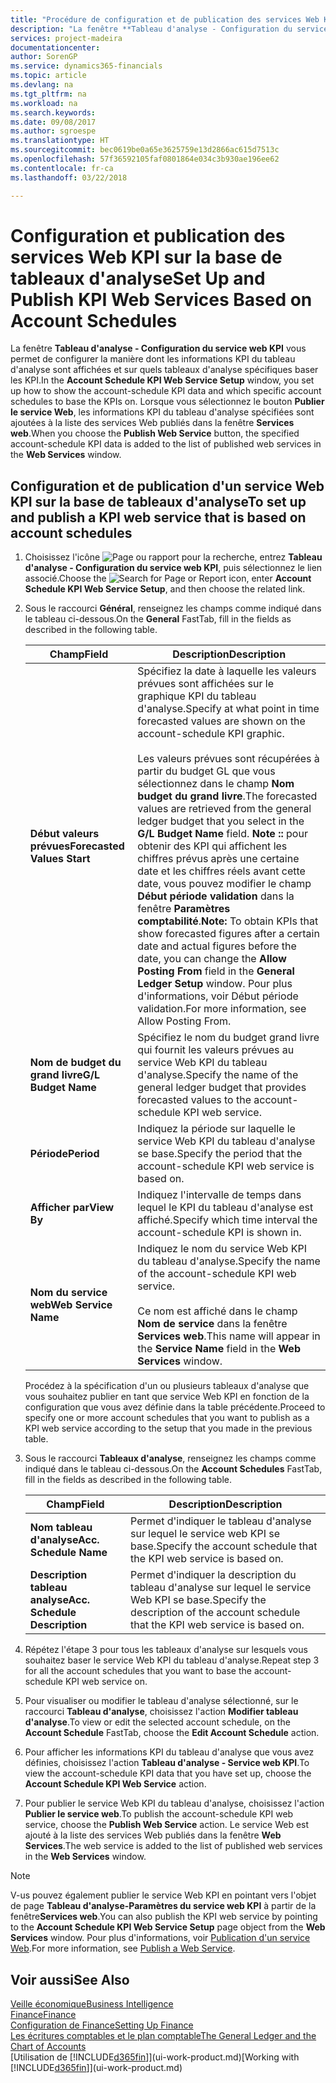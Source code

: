 ```yaml
---
title: "Procédure de configuration et de publication des services Web KPI sur la base de tableaux d'analyse | Microsoft Docs"
description: "La fenêtre **Tableau d'analyse - Configuration du service web KPI** vous permet de configurer la manière dont les informations KPI du tableau d'analyse sont affichées et sur quels tableaux d'analyse spécifiques baser les KPI."
services: project-madeira
documentationcenter: 
author: SorenGP
ms.service: dynamics365-financials
ms.topic: article
ms.devlang: na
ms.tgt_pltfrm: na
ms.workload: na
ms.search.keywords: 
ms.date: 09/08/2017
ms.author: sgroespe
ms.translationtype: HT
ms.sourcegitcommit: bec0619be0a65e3625759e13d2866ac615d7513c
ms.openlocfilehash: 57f36592105faf0801864e034c3b930ae196ee62
ms.contentlocale: fr-ca
ms.lasthandoff: 03/22/2018

---
```

# <a name="set-up-and-publish-kpi-web-services-based-on-account-schedules"></a><span data-ttu-id="81801-103">Configuration et publication des services Web KPI sur la base de tableaux d'analyse</span><span class="sxs-lookup"><span data-stu-id="81801-103">Set Up and Publish KPI Web Services Based on Account Schedules</span></span>
<span data-ttu-id="81801-104">La fenêtre **Tableau d'analyse - Configuration du service web KPI** vous permet de configurer la manière dont les informations KPI du tableau d'analyse sont affichées et sur quels tableaux d'analyse spécifiques baser les KPI.</span><span class="sxs-lookup"><span data-stu-id="81801-104">In the **Account Schedule KPI Web Service Setup** window, you set up how to show the account-schedule KPI data and which specific account schedules to base the KPIs on.</span></span> <span data-ttu-id="81801-105">Lorsque vous sélectionnez le bouton **Publier le service Web**, les informations KPI du tableau d'analyse spécifiées sont ajoutées à la liste des services Web publiés dans la fenêtre **Services web**.</span><span class="sxs-lookup"><span data-stu-id="81801-105">When you choose the **Publish Web Service** button, the specified account-schedule KPI data is added to the list of published web services in the **Web Services** window.</span></span>  

## <a name="to-set-up-and-publish-a-kpi-web-service-that-is-based-on-account-schedules"></a><span data-ttu-id="81801-106">Configuration et de publication d'un service Web KPI sur la base de tableaux d'analyse</span><span class="sxs-lookup"><span data-stu-id="81801-106">To set up and publish a KPI web service that is based on account schedules</span></span>  

1.  <span data-ttu-id="81801-107">Choisissez l'icône ![Page ou rapport pour la recherche](media/ui-search/search_small.png "icône Page ou rapport pour la recherche"), entrez **Tableau d'analyse - Configuration du service web KPI**, puis sélectionnez le lien associé.</span><span class="sxs-lookup"><span data-stu-id="81801-107">Choose the ![Search for Page or Report](media/ui-search/search_small.png "Search for Page or Report icon") icon, enter **Account Schedule KPI Web Service Setup**, and then choose the related link.</span></span>  
2.  <span data-ttu-id="81801-108">Sous le raccourci **Général**, renseignez les champs comme indiqué dans le tableau ci-dessous.</span><span class="sxs-lookup"><span data-stu-id="81801-108">On the **General** FastTab, fill in the fields as described in the following table.</span></span>  

    |<span data-ttu-id="81801-109">Champ</span><span class="sxs-lookup"><span data-stu-id="81801-109">Field</span></span>|<span data-ttu-id="81801-110">Description</span><span class="sxs-lookup"><span data-stu-id="81801-110">Description</span></span>|  
    |---------------------------------|---------------------------------------|  
    |<span data-ttu-id="81801-111">**Début valeurs prévues**</span><span class="sxs-lookup"><span data-stu-id="81801-111">**Forecasted Values Start**</span></span>|<span data-ttu-id="81801-112">Spécifiez la date à laquelle les valeurs prévues sont affichées sur le graphique KPI du tableau d'analyse.</span><span class="sxs-lookup"><span data-stu-id="81801-112">Specify at what point in time forecasted values are shown on the account-schedule KPI graphic.</span></span><br /><br /> <span data-ttu-id="81801-113">Les valeurs prévues sont récupérées à partir du budget GL que vous sélectionnez dans le champ **Nom budget du grand livre**.</span><span class="sxs-lookup"><span data-stu-id="81801-113">The forecasted values are retrieved from the general ledger budget that you select in the **G/L Budget Name** field.</span></span> <span data-ttu-id="81801-114">**Note ::** pour obtenir des KPI qui affichent les chiffres prévus après une certaine date et les chiffres réels avant cette date, vous pouvez modifier le champ **Début période validation** dans la fenêtre **Paramètres comptabilité**.</span><span class="sxs-lookup"><span data-stu-id="81801-114">**Note:**  To obtain KPIs that show forecasted figures after a certain date and actual figures before the date, you can change the **Allow Posting From** field in the **General Ledger Setup** window.</span></span> <span data-ttu-id="81801-115">Pour plus d'informations, voir Début période validation.</span><span class="sxs-lookup"><span data-stu-id="81801-115">For more information, see Allow Posting From.</span></span>|  
    |<span data-ttu-id="81801-116">**Nom de budget du grand livre**</span><span class="sxs-lookup"><span data-stu-id="81801-116">**G/L Budget Name**</span></span>|<span data-ttu-id="81801-117">Spécifiez le nom du budget grand livre qui fournit les valeurs prévues au service Web KPI du tableau d'analyse.</span><span class="sxs-lookup"><span data-stu-id="81801-117">Specify the name of the general ledger budget that provides forecasted values to the account-schedule KPI web service.</span></span>|  
    |<span data-ttu-id="81801-118">**Période**</span><span class="sxs-lookup"><span data-stu-id="81801-118">**Period**</span></span>|<span data-ttu-id="81801-119">Indiquez la période sur laquelle le service Web KPI du tableau d'analyse se base.</span><span class="sxs-lookup"><span data-stu-id="81801-119">Specify the period that the account-schedule KPI web service is based on.</span></span>|  
    |<span data-ttu-id="81801-120">**Afficher par**</span><span class="sxs-lookup"><span data-stu-id="81801-120">**View By**</span></span>|<span data-ttu-id="81801-121">Indiquez l'intervalle de temps dans lequel le KPI du tableau d'analyse est affiché.</span><span class="sxs-lookup"><span data-stu-id="81801-121">Specify which time interval the account-schedule KPI is shown in.</span></span>|  
    |<span data-ttu-id="81801-122">**Nom du service web**</span><span class="sxs-lookup"><span data-stu-id="81801-122">**Web Service Name**</span></span>|<span data-ttu-id="81801-123">Indiquez le nom du service Web KPI du tableau d'analyse.</span><span class="sxs-lookup"><span data-stu-id="81801-123">Specify the name of the account-schedule KPI web service.</span></span><br /><br /> <span data-ttu-id="81801-124">Ce nom est affiché dans le champ **Nom de service** dans la fenêtre **Services web**.</span><span class="sxs-lookup"><span data-stu-id="81801-124">This name will appear in the **Service Name** field in the **Web Services** window.</span></span>|  

    <span data-ttu-id="81801-125">Procédez à la spécification d'un ou plusieurs tableaux d'analyse que vous souhaitez publier en tant que service Web KPI en fonction de la configuration que vous avez définie dans la table précédente.</span><span class="sxs-lookup"><span data-stu-id="81801-125">Proceed to specify one or more account schedules that you want to publish as a KPI web service according to the setup that you made in the previous table.</span></span>  

3.  <span data-ttu-id="81801-126">Sous le raccourci **Tableaux d'analyse**, renseignez les champs comme indiqué dans le tableau ci-dessous.</span><span class="sxs-lookup"><span data-stu-id="81801-126">On the **Account Schedules** FastTab, fill in the fields as described in the following table.</span></span>  

    |<span data-ttu-id="81801-127">Champ</span><span class="sxs-lookup"><span data-stu-id="81801-127">Field</span></span>|<span data-ttu-id="81801-128">Description</span><span class="sxs-lookup"><span data-stu-id="81801-128">Description</span></span>|  
    |---------------------------------|---------------------------------------|  
    |<span data-ttu-id="81801-129">**Nom tableau d'analyse**</span><span class="sxs-lookup"><span data-stu-id="81801-129">**Acc. Schedule Name**</span></span>|<span data-ttu-id="81801-130">Permet d'indiquer le tableau d'analyse sur lequel le service web KPI se base.</span><span class="sxs-lookup"><span data-stu-id="81801-130">Specify the account schedule that the KPI web service is based on.</span></span>|  
    |<span data-ttu-id="81801-131">**Description tableau analyse**</span><span class="sxs-lookup"><span data-stu-id="81801-131">**Acc. Schedule Description**</span></span>|<span data-ttu-id="81801-132">Permet d'indiquer la description du tableau d'analyse sur lequel le service Web KPI se base.</span><span class="sxs-lookup"><span data-stu-id="81801-132">Specify the description of the account schedule that the KPI web service is based on.</span></span>|  

4.  <span data-ttu-id="81801-133">Répétez l'étape 3 pour tous les tableaux d'analyse sur lesquels vous souhaitez baser le service Web KPI du tableau d'analyse.</span><span class="sxs-lookup"><span data-stu-id="81801-133">Repeat step 3 for all the account schedules that you want to base the account-schedule KPI web service on.</span></span>  
5.  <span data-ttu-id="81801-134">Pour visualiser ou modifier le tableau d'analyse sélectionné, sur le raccourci **Tableau d'analyse**, choisissez l'action **Modifier tableau d'analyse**.</span><span class="sxs-lookup"><span data-stu-id="81801-134">To view or edit the selected account schedule, on the **Account Schedule** FastTab, choose the **Edit Account Schedule** action.</span></span>  
6.  <span data-ttu-id="81801-135">Pour afficher les informations KPI du tableau d'analyse que vous avez définies, choisissez l'action **Tableau d'analyse - Service web KPI**.</span><span class="sxs-lookup"><span data-stu-id="81801-135">To view the account-schedule KPI data that you have set up, choose the **Account Schedule KPI Web Service** action.</span></span>  
7.  <span data-ttu-id="81801-136">Pour publier le service Web KPI du tableau d'analyse, choisissez l'action **Publier le service web**.</span><span class="sxs-lookup"><span data-stu-id="81801-136">To publish the account-schedule KPI web service, choose the **Publish Web Service** action.</span></span> <span data-ttu-id="81801-137">Le service Web est ajouté à la liste des services Web publiés dans la fenêtre **Web Services**.</span><span class="sxs-lookup"><span data-stu-id="81801-137">The web service is added to the list of published web services in the **Web Services** window.</span></span>  

> [!NOTE]  
>  <span data-ttu-id="81801-138">V-us pouvez également publier le service Web KPI en pointant vers l'objet de page **Tableau d'analyse\-Paramètres du service web KPI** à partir de la fenêtre**Services web**.</span><span class="sxs-lookup"><span data-stu-id="81801-138">You can also publish the KPI web service by pointing to the **Account Schedule KPI Web Service Setup** page object from the **Web Services** window.</span></span> <span data-ttu-id="81801-139">Pour plus d'informations, voir [Publication d'un service Web](across-how-publish-web-service.md).</span><span class="sxs-lookup"><span data-stu-id="81801-139">For more information, see [Publish a Web Service](across-how-publish-web-service.md).</span></span>  

## <a name="see-also"></a><span data-ttu-id="81801-140">Voir aussi</span><span class="sxs-lookup"><span data-stu-id="81801-140">See Also</span></span>  
[<span data-ttu-id="81801-141">Veille économique</span><span class="sxs-lookup"><span data-stu-id="81801-141">Business Intelligence</span></span>](bi.md)  
[<span data-ttu-id="81801-142">Finance</span><span class="sxs-lookup"><span data-stu-id="81801-142">Finance</span></span>](finance.md)  
[<span data-ttu-id="81801-143">Configuration de Finance</span><span class="sxs-lookup"><span data-stu-id="81801-143">Setting Up Finance</span></span>](finance-setup-finance.md)  
[<span data-ttu-id="81801-144">Les écritures comptables et le plan comptable</span><span class="sxs-lookup"><span data-stu-id="81801-144">The General Ledger and the Chart of Accounts</span></span>](finance-general-ledger.md)  
<span data-ttu-id="81801-145">[Utilisation de [!INCLUDE[d365fin](includes/d365fin_md.md)]](ui-work-product.md)</span><span class="sxs-lookup"><span data-stu-id="81801-145">[Working with [!INCLUDE[d365fin](includes/d365fin_md.md)]](ui-work-product.md)</span></span>

